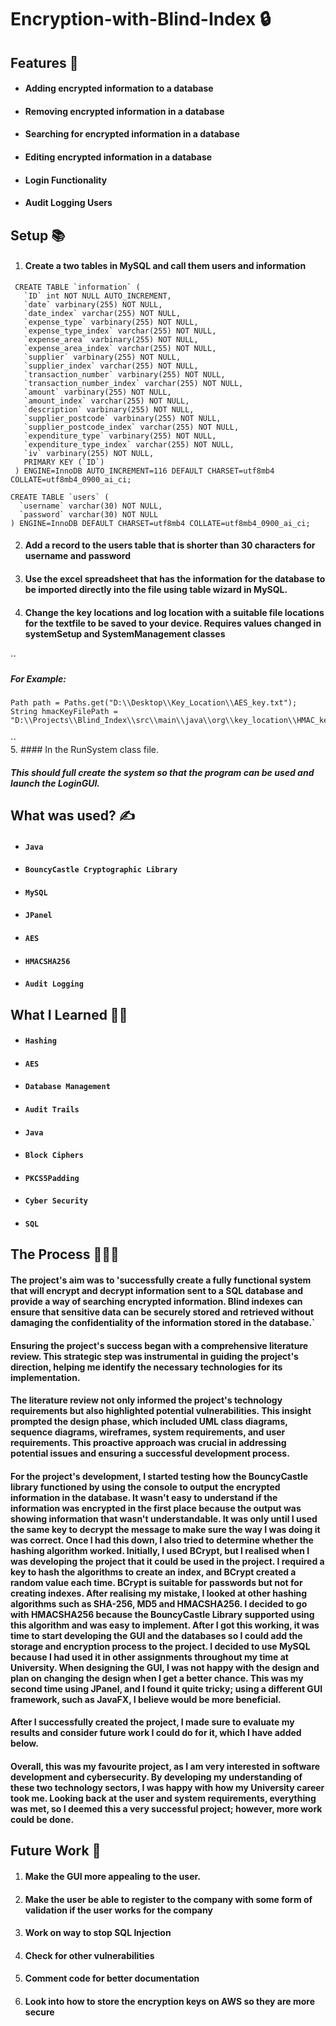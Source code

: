 # Encryption-with-Blind-Index 🔒

## Features 💯

* #### Adding encrypted information to a database
* #### Removing encrypted information in a database
* #### Searching for encrypted information in a database
* #### Editing encrypted information in a database
* #### Login Functionality
* #### Audit Logging Users

## Setup 📚

1. #### Create a two tables in MySQL and call them users and information
```
 CREATE TABLE `information` (
   `ID` int NOT NULL AUTO_INCREMENT,
   `date` varbinary(255) NOT NULL,
   `date_index` varchar(255) NOT NULL,
   `expense_type` varbinary(255) NOT NULL,
   `expense_type_index` varchar(255) NOT NULL,
   `expense_area` varbinary(255) NOT NULL,
   `expense_area_index` varchar(255) NOT NULL,
   `supplier` varbinary(255) NOT NULL,
   `supplier_index` varchar(255) NOT NULL,
   `transaction_number` varbinary(255) NOT NULL,
   `transaction_number_index` varchar(255) NOT NULL,
   `amount` varbinary(255) NOT NULL,
   `amount_index` varchar(255) NOT NULL,
   `description` varbinary(255) NOT NULL,
   `supplier_postcode` varbinary(255) NOT NULL,
   `supplier_postcode_index` varchar(255) NOT NULL,
   `expenditure_type` varbinary(255) NOT NULL,
   `expenditure_type_index` varchar(255) NOT NULL,
   `iv` varbinary(255) NOT NULL,
   PRIMARY KEY (`ID`)
 ) ENGINE=InnoDB AUTO_INCREMENT=116 DEFAULT CHARSET=utf8mb4 COLLATE=utf8mb4_0900_ai_ci;
 ```
 ```
 CREATE TABLE `users` (
   `username` varchar(30) NOT NULL,
   `password` varchar(30) NOT NULL
 ) ENGINE=InnoDB DEFAULT CHARSET=utf8mb4 COLLATE=utf8mb4_0900_ai_ci;
 ```

2. #### Add a record to the users table that is shorter than 30 characters for username and password

3. #### Use the excel spreadsheet that has the information for the database to be imported directly into the file using table wizard in MySQL.

4. #### Change the key locations and log location with a suitable file locations for the textfile to be saved to your device. Requires values changed in systemSetup and SystemManagement classes
⋅⋅ 
##### For Example:

```
Path path = Paths.get("D:\\Desktop\\Key_Location\\AES_key.txt");
String hmacKeyFilePath = "D:\\Projects\\Blind_Index\\src\\main\\java\\org\\key_location\\HMAC_key.txt";
```
⋅⋅  
5. #### In the RunSystem class file. 

##### This should full create the system so that the program can be used and launch the LoginGUI.

## What was used? ✍️

* #### ``Java``
* #### ``BouncyCastle Cryptographic Library``
* #### ``MySQL``
* #### ``JPanel``
* #### ``AES``
* #### ``HMACSHA256``
* #### ``Audit Logging``

## What I Learned 🧑‍🎓

* #### ``Hashing``
* #### ``AES``
* #### ``Database Management``
* #### ``Audit Trails``
* #### ``Java``
* #### ``Block Ciphers``
* #### ``PKCS5Padding``
* #### ``Cyber Security``
* #### ``SQL``

## The Process 👩🏽‍🍳  

#### The project's aim was to 'successfully create a fully functional system that will encrypt and decrypt information sent to a SQL database and provide a way of searching encrypted information. Blind indexes can ensure that sensitive data can be securely stored and retrieved without damaging the confidentiality of the information stored in the database.`

#### Ensuring the project's success began with a comprehensive literature review. This strategic step was instrumental in guiding the project's direction, helping me identify the necessary technologies for its implementation.

#### The literature review not only informed the project's technology requirements but also highlighted potential vulnerabilities. This insight prompted the design phase, which included UML class diagrams, sequence diagrams, wireframes, system requirements, and user requirements. This proactive approach was crucial in addressing potential issues and ensuring a successful development process. 

#### For the project's development, I started testing how the BouncyCastle library functioned by using the console to output the encrypted information in the database. It wasn't easy to understand if the information was encrypted in the first place because the output was showing information that wasn't understandable. It was only until I used the same key to decrypt the message to make sure the way I was doing it was correct. Once I had this down, I also tried to determine whether the hashing algorithm worked. Initially, I used BCrypt, but I realised when I was developing the project that it could be used in the project. I required a key to hash the algorithms to create an index, and BCrypt created a random value each time. BCrypt is suitable for passwords but not for creating indexes. After realising my mistake, I looked at other hashing algorithms such as SHA-256, MD5 and HMACSHA256. I decided to go with HMACSHA256 because the BouncyCastle Library supported using this algorithm and was easy to implement. After I got this working, it was time to start developing the GUI and the databases so I could add the storage and encryption process to the project. I decided to use MySQL because I had used it in other assignments throughout my time at University. When designing the GUI, I was not happy with the design and plan on changing the design when I get a better chance. This was my second time using JPanel, and I found it quite tricky; using a different GUI framework, such as JavaFX, I believe would be more beneficial.  

#### After I successfully created the project, I made sure to evaluate my results and consider future work I could do for it, which I have added below. 

#### Overall, this was my favourite project, as I am very interested in software development and cybersecurity. By developing my understanding of these two technology sectors, I was happy with how my University career took me. Looking back at the user and system requirements, everything was met, so I deemed this a very successful project; however, more work could be done. 

## Future Work 🔮

1. #### Make the GUI more appealing to the user.
2. #### Make the user be able to register to the company with some form of validation if the user works for the company
3. #### Work on way to stop SQL Injection 
4. #### Check for other vulnerabilities
5. #### Comment code for better documentation
6. #### Look into how to store the encryption keys on AWS so they are more secure
